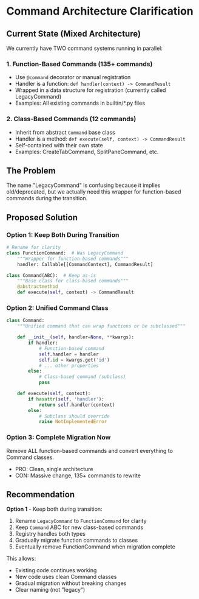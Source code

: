 # Command Architecture Clarification

## Current State (Mixed Architecture)

We currently have TWO command systems running in parallel:

### 1. Function-Based Commands (135+ commands)
- Use `@command` decorator or manual registration
- Handler is a function: `def handler(context) -> CommandResult`
- Wrapped in a data structure for registration (currently called LegacyCommand)
- Examples: All existing commands in builtin/*.py files

### 2. Class-Based Commands (12 commands)
- Inherit from abstract `Command` base class
- Handler is a method: `def execute(self, context) -> CommandResult`
- Self-contained with their own state
- Examples: CreateTabCommand, SplitPaneCommand, etc.

## The Problem

The name "LegacyCommand" is confusing because it implies old/deprecated, but we actually need this wrapper for function-based commands during the transition.

## Proposed Solution

### Option 1: Keep Both During Transition
```python
# Rename for clarity
class FunctionCommand:  # Was LegacyCommand
    """Wrapper for function-based commands"""
    handler: Callable[[CommandContext], CommandResult]

class Command(ABC):  # Keep as-is
    """Base class for class-based commands"""
    @abstractmethod
    def execute(self, context) -> CommandResult
```

### Option 2: Unified Command Class
```python
class Command:
    """Unified command that can wrap functions or be subclassed"""

    def __init__(self, handler=None, **kwargs):
        if handler:
            # Function-based command
            self.handler = handler
            self.id = kwargs.get('id')
            # ... other properties
        else:
            # Class-based command (subclass)
            pass

    def execute(self, context):
        if hasattr(self, 'handler'):
            return self.handler(context)
        else:
            # Subclass should override
            raise NotImplementedError
```

### Option 3: Complete Migration Now
Remove ALL function-based commands and convert everything to Command classes.
- PRO: Clean, single architecture
- CON: Massive change, 135+ commands to rewrite

## Recommendation

**Option 1** - Keep both during transition:
1. Rename `LegacyCommand` to `FunctionCommand` for clarity
2. Keep `Command` ABC for new class-based commands
3. Registry handles both types
4. Gradually migrate function commands to classes
5. Eventually remove FunctionCommand when migration complete

This allows:
- Existing code continues working
- New code uses clean Command classes
- Gradual migration without breaking changes
- Clear naming (not "legacy")